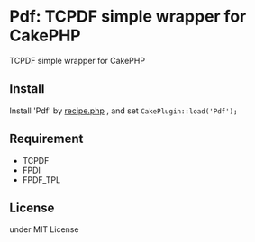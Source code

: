 # Pdf: TCPDF simple wrapper for CakePHP

TCPDF simple wrapper for CakePHP

## Install

Install 'Pdf' by [recipe.php](https://github.com/k1LoW/recipe) , and set `CakePlugin::load('Pdf');`

## Requirement

- TCPDF
- FPDI
- FPDF_TPL

## License

under MIT License
